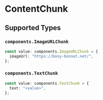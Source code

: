 # ContentChunk


## Supported Types

### `components.ImageURLChunk`

```typescript
const value: components.ImageURLChunk = {
  imageUrl: "https://bony-bonnet.net/",
};
```

### `components.TextChunk`

```typescript
const value: components.TextChunk = {
  text: "<value>",
};
```

